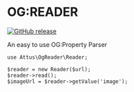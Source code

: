 # OG:READER

[![GitHub release](https://img.shields.io/github/release/attus74/og_reader.svg)](https://GitHub.com/attus74/og_reader/releases/)

An easy to use OG:Property Parser

```
use Attus\OgReader\Reader;

$reader = new Reader($url);
$reader->read();
$imageUrl = $reader->getValue('image');
```